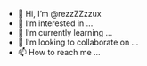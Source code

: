 - 👋 Hi, I’m @rezzZZzzux
- 👀 I’m interested in ...
- 🌱 I’m currently learning ...
- 💞️ I’m looking to collaborate on ...
- 📫 How to reach me ...

<!---
rezzZZzzux/rezzZZzzux is a ✨ special ✨ repository because its `README.md` (this file) appears on your GitHub profile.
You can click the Preview link to take a look at your changes.
--->
